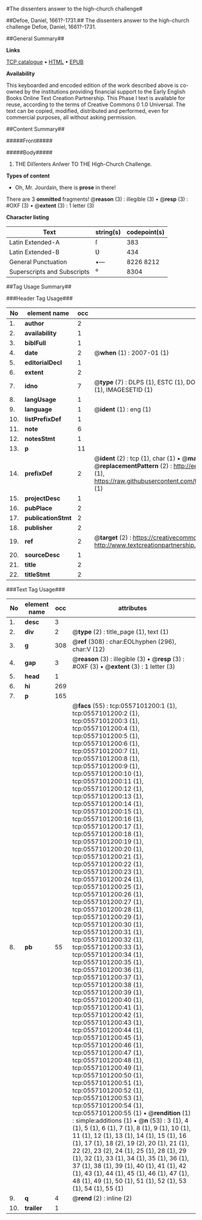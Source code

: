 #The dissenters answer to the high-church challenge#

##Defoe, Daniel, 1661?-1731.##
The dissenters answer to the high-church challenge
Defoe, Daniel, 1661?-1731.

##General Summary##

**Links**

[TCP catalogue](http://www.ota.ox.ac.uk/tcp/)  • 
[HTML](http://tei.it.ox.ac.uk/tcp/Texts-HTML/free/004/004802011.html)  • 
[EPUB](http://tei.it.ox.ac.uk/tcp/Texts-EPUB/free/004/004802011.epub)

**Availability**

This keyboarded and encoded edition of the
	       work described above is co-owned by the institutions
	       providing financial support to the Early English Books
	       Online Text Creation Partnership. This Phase I text is
	       available for reuse, according to the terms of Creative
	       Commons 0 1.0 Universal. The text can be copied,
	       modified, distributed and performed, even for
	       commercial purposes, all without asking permission.


##Content Summary##

#####Front#####

#####Body#####

1. THE
Diſſenters Anſwer
TO THE
High-Church Challenge.

**Types of content**

  * Oh, Mr. Jourdain, there is **prose** in there!

There are 3 **ommitted** fragments! 
 @__reason__ (3) : illegible (3)  •  @__resp__ (3) : #OXF (3)  •  @__extent__ (3) : 1 letter (3)

**Character listing**


|Text|string(s)|codepoint(s)|
|---|---|---|
|Latin Extended-A|ſ|383|
|Latin Extended-B|Ʋ|434|
|General Punctuation|•—|8226 8212|
|Superscripts             and Subscripts|⁰|8304|

##Tag Usage Summary##

###Header Tag Usage###

|No|element name|occ|attributes|
|---|---|---|---|
|1.|__author__|2||
|2.|__availability__|1||
|3.|__biblFull__|1||
|4.|__date__|2| @__when__ (1) : 2007-01 (1)|
|5.|__editorialDecl__|1||
|6.|__extent__|2||
|7.|__idno__|7| @__type__ (7) : DLPS (1), ESTC (1), DOCNO (1), TCP (1), GALEDOCNO (1), CONTENTSET (1), IMAGESETID (1)|
|8.|__langUsage__|1||
|9.|__language__|1| @__ident__ (1) : eng (1)|
|10.|__listPrefixDef__|1||
|11.|__note__|6||
|12.|__notesStmt__|1||
|13.|__p__|11||
|14.|__prefixDef__|2| @__ident__ (2) : tcp (1), char (1)  •  @__matchPattern__ (2) : ([0-9\-]+):([0-9IVX]+) (1), (.+) (1)  •  @__replacementPattern__ (2) : http://eebo.chadwyck.com/downloadtiff?vid=$1&page=$2 (1), https://raw.githubusercontent.com/textcreationpartnership/Texts/master/tcpchars.xml#$1 (1)|
|15.|__projectDesc__|1||
|16.|__pubPlace__|2||
|17.|__publicationStmt__|2||
|18.|__publisher__|2||
|19.|__ref__|2| @__target__ (2) : https://creativecommons.org/publicdomain/zero/1.0/ (1), http://www.textcreationpartnership.org/docs/. (1)|
|20.|__sourceDesc__|1||
|21.|__title__|2||
|22.|__titleStmt__|2||


###Text Tag Usage###

|No|element name|occ|attributes|
|---|---|---|---|
|1.|__desc__|3||
|2.|__div__|2| @__type__ (2) : title_page (1), text (1)|
|3.|__g__|308| @__ref__ (308) : char:EOLhyphen (296), char:V (12)|
|4.|__gap__|3| @__reason__ (3) : illegible (3)  •  @__resp__ (3) : #OXF (3)  •  @__extent__ (3) : 1 letter (3)|
|5.|__head__|1||
|6.|__hi__|269||
|7.|__p__|165||
|8.|__pb__|55| @__facs__ (55) : tcp:0557101200:1 (1), tcp:0557101200:2 (1), tcp:0557101200:3 (1), tcp:0557101200:4 (1), tcp:0557101200:5 (1), tcp:0557101200:6 (1), tcp:0557101200:7 (1), tcp:0557101200:8 (1), tcp:0557101200:9 (1), tcp:0557101200:10 (1), tcp:0557101200:11 (1), tcp:0557101200:12 (1), tcp:0557101200:13 (1), tcp:0557101200:14 (1), tcp:0557101200:15 (1), tcp:0557101200:16 (1), tcp:0557101200:17 (1), tcp:0557101200:18 (1), tcp:0557101200:19 (1), tcp:0557101200:20 (1), tcp:0557101200:21 (1), tcp:0557101200:22 (1), tcp:0557101200:23 (1), tcp:0557101200:24 (1), tcp:0557101200:25 (1), tcp:0557101200:26 (1), tcp:0557101200:27 (1), tcp:0557101200:28 (1), tcp:0557101200:29 (1), tcp:0557101200:30 (1), tcp:0557101200:31 (1), tcp:0557101200:32 (1), tcp:0557101200:33 (1), tcp:0557101200:34 (1), tcp:0557101200:35 (1), tcp:0557101200:36 (1), tcp:0557101200:37 (1), tcp:0557101200:38 (1), tcp:0557101200:39 (1), tcp:0557101200:40 (1), tcp:0557101200:41 (1), tcp:0557101200:42 (1), tcp:0557101200:43 (1), tcp:0557101200:44 (1), tcp:0557101200:45 (1), tcp:0557101200:46 (1), tcp:0557101200:47 (1), tcp:0557101200:48 (1), tcp:0557101200:49 (1), tcp:0557101200:50 (1), tcp:0557101200:51 (1), tcp:0557101200:52 (1), tcp:0557101200:53 (1), tcp:0557101200:54 (1), tcp:0557101200:55 (1)  •  @__rendition__ (1) : simple:additions (1)  •  @__n__ (53) : 3 (1), 4 (1), 5 (1), 6 (1), 7 (1), 8 (1), 9 (1), 10 (1), 11 (1), 12 (1), 13 (1), 14 (1), 15 (1), 16 (1), 17 (1), 18 (2), 19 (2), 20 (1), 21 (1), 22 (2), 23 (2), 24 (1), 25 (1), 28 (1), 29 (1), 32 (1), 33 (1), 34 (1), 35 (1), 36 (1), 37 (1), 38 (1), 39 (1), 40 (1), 41 (1), 42 (1), 43 (1), 44 (1), 45 (1), 46 (1), 47 (1), 48 (1), 49 (1), 50 (1), 51 (1), 52 (1), 53 (1), 54 (1), 55 (1)|
|9.|__q__|4| @__rend__ (2) : inline (2)|
|10.|__trailer__|1||
